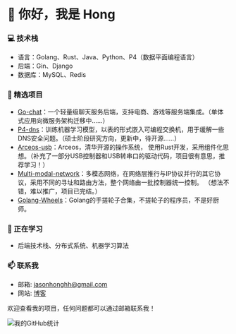 # 👋 你好，我是 Hong

### 💻 技术栈
- 语言：Golang、Rust、Java、Python、P4（数据平面编程语言）
- 后端：Gin、Django
- 数据库：MySQL、Redis

### 🌟 精选项目
- [Go-chat](https://github.com/Jasonhonghh/go-chat)：一个轻量级聊天服务后端，支持电商、游戏等服务端集成。（单体式应用向微服务架构迁移中......）
- [P4-dns](https://github.com/Jasonhonghh/p4dns)：训练机器学习模型，以表的形式嵌入可编程交换机，用于缓解一些DNS安全问题。（硕士阶段研究方向，更新中，待开源......）
- [Arceos-usb](https://github.com/arceos-usb/arceos_experiment/tree/usb-camera-base/crates/driver_usb/src/usb/universal_drivers/cdc_drivers)：Arceos，清华开源的操作系统，
  使用Rust开发，采用组件化思想。（补充了一部分USB控制器和USB转串口的驱动代码，项目很有意思，推荐学习！）
- [Multi-modal-network](https://github.com/multi-modal-network)：多模态网络，在网络层推行与IP协议并行的其它协议，采用不同的寻址和路由方法，整个网络由一批控制器统一控制。
  （想法不错，难以推广，项目已完结。）
- [Golang-Wheels](https://github.com/Jasonhonghh/Golang-Wheels)：Golang的手搓轮子合集，不搓轮子的程序员，不是好厨师。

### 🌱 正在学习
- 后端技术栈、分布式系统、机器学习算法

  
### 📫 联系我
- 邮箱: jasonhonghh@gmail.com
- 网站: [博客](https://dev-insight.cloud/)

欢迎查看我的项目，任何问题都可以通过邮箱联系我！


![我的GitHub统计](https://github-readme-stats.vercel.app/api?username=jasonhonghh&show_icons=true)
